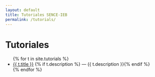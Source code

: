```yaml
---
layout: default
title: Tutoriales SENCE-IEB
permalink: /tutorials/
---
```


# Tutoriales

<ul>
  {% for t in site.tutorials %}
    <li>
      <a href="{{ t.url | relative_url }}">{{ t.title }}</a>
      {% if t.description %} — {{ t.description }}{% endif %}
    </li>
  {% endfor %}
</ul>
